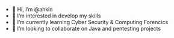 - 👋 Hi, I’m @ahkin
- 👀 I’m interested in develop my skills
- 🌱 I’m currently learning Cyber Security & Computing Forencics
- 💞️ I’m looking to collaborate on Java and pentesting projects


<!---
ahkin/ahkin is a ✨ special ✨ repository because its `README.md` (this file) appears on your GitHub profile.
You can click the Preview link to take a look at your changes.

- 📫 How to reach me
--->
